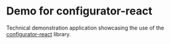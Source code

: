 # Demo for configurator-react
Technical demonstration application showcasing the use of the [configurator-react](https://github.com/viamedici-spc/configurator-react) library.